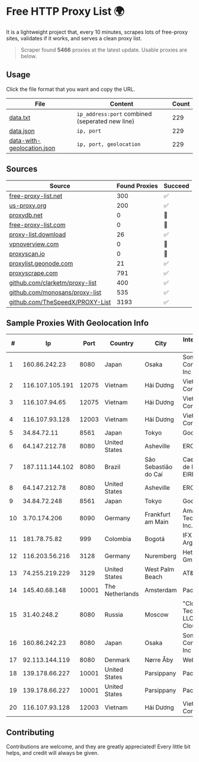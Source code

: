 
# Free HTTP Proxy List 🌍

It is a lightweight project that, every 10 minutes, scrapes lots of free-proxy sites, validates if it works, and serves a clean proxy list.


> Scraper found **5466** proxies at the latest update. Usable proxies are below.

## Usage

Click the file format that you want and copy the URL.


|File|Content|Count|
|----|-------|-----|
|[data.txt](https://raw.githubusercontent.com/themiralay/Proxy-List-World/master/data.txt)|`ip_address:port` combined (seperated new line)|229|
|[data.json](https://raw.githubusercontent.com/themiralay/Proxy-List-World/master/data.json)|`ip, port`|229|
|[data-with-geolocation.json](https://raw.githubusercontent.com/themiralay/Proxy-List-World/master/data-with-geolocation.json)|`ip, port, geolocation`|229|

## Sources

|Source|Found Proxies|Succeed|
|------|-------------|-------|
|[free-proxy-list.net](https://free-proxy-list.net)|300|✅|
|[us-proxy.org](https://www.us-proxy.org)|200|✅|
|[proxydb.net](http://proxydb.net)|0|🚫|
|[free-proxy-list.com](https://free-proxy-list.com/?page=&port=&type%5B%5D=http&type%5B%5D=https&up_time=0&search=Search)|0|🚫|
|[proxy-list.download](https://www.proxy-list.download/HTTP)|26|✅|
|[vpnoverview.com](https://vpnoverview.com/privacy/anonymous-browsing/free-proxy-servers)|0|🚫|
|[proxyscan.io](https://www.proxyscan.io)|0|🚫|
|[proxylist.geonode.com](https://proxylist.geonode.com/api/proxy-list?limit=300&page=1&sort_by=lastChecked&sort_type=desc&protocols=http,https)|21|✅|
|[proxyscrape.com](https://api.proxyscrape.com/v2/?request=displayproxies&protocol=http&timeout=10000&country=all&ssl=all&anonymity=all)|791|✅|
|[github.com/clarketm/proxy-list](https://raw.githubusercontent.com/clarketm/proxy-list/master/proxy-list-raw.txt)|400|✅|
|[github.com/monosans/proxy-list](https://raw.githubusercontent.com/monosans/proxy-list/main/proxies/http.txt)|535|✅|
|[github.com/TheSpeedX/PROXY-List](https://raw.githubusercontent.com/TheSpeedX/PROXY-List/master/http.txt)|3193|✅|


## Sample Proxies With Geolocation Info

|#|Ip|Port|Country|City|Internet Service Provider|
|-|--|----|-------|----|-------------------------|
|1|160.86.242.23|8080|Japan|Osaka|Sony Network Communications Inc|
|2|116.107.105.191|12075|Vietnam|Hải Dương|Viettel Corporation|
|3|116.107.94.65|12075|Vietnam|Hải Dương|Viettel Corporation|
|4|116.107.93.128|12003|Vietnam|Hải Dương|Viettel Corporation|
|5|34.84.72.11|8561|Japan|Tokyo|Google LLC|
|6|64.147.212.78|8080|United States|Asheville|ERC Broadband|
|7|187.111.144.102|8080|Brazil|São Sebastião do Caí|Caezar Provedor de Internet EIRELI|
|8|64.147.212.78|8080|United States|Asheville|ERC Broadband|
|9|34.84.72.248|8561|Japan|Tokyo|Google LLC|
|10|3.70.174.206|8090|Germany|Frankfurt am Main|Amazon Technologies Inc.|
|11|181.78.75.82|999|Colombia|Bogotá|IFX Networks Argentina S.R.L|
|12|116.203.56.216|3128|Germany|Nuremberg|Hetzner Online GmbH|
|13|74.255.219.229|3129|United States|West Palm Beach|AT&T Corp.|
|14|145.40.68.148|10001|The Netherlands|Amsterdam|Packet Host, Inc.|
|15|31.40.248.2|8080|Russia|Moscow|"Cloud Technologies" LLC trading as Cloud.ru|
|16|160.86.242.23|8080|Japan|Osaka|Sony Network Communications Inc|
|17|92.113.144.119|8080|Denmark|Nørre Åby|Webdock.io ApS|
|18|139.178.66.227|10001|United States|Parsippany|Packet Host, Inc.|
|19|139.178.66.227|10001|United States|Parsippany|Packet Host, Inc.|
|20|116.107.93.128|12003|Vietnam|Hải Dương|Viettel Corporation|



## Contributing

Contributions are welcome, and they are greatly appreciated! Every
little bit helps, and credit will always be given.

